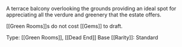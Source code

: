 A terrace balcony overlooking the grounds providing an ideal spot for appreciating all the verdure and greenery that the estate offers.

[[Green Rooms]]s do not cost [[Gems]] to draft.

Type: [[Green Rooms]], [[Dead End]]
Base [[Rarity]]: Standard
